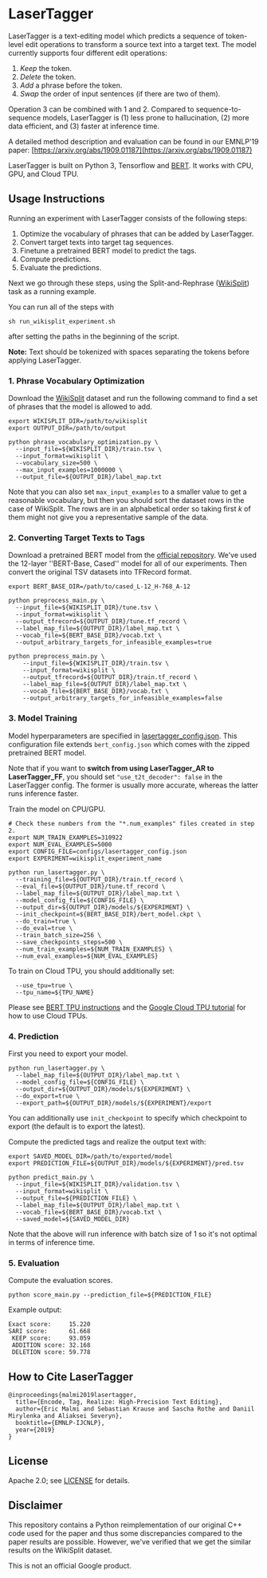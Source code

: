 # LaserTagger

LaserTagger is a text-editing model which predicts a sequence of token-level
edit operations to transform a source text into a target text. The model
currently supports four different edit operations:

1. *Keep* the token.
2. *Delete* the token.
3. *Add* a phrase before the token.
4. *Swap* the order of input sentences (if there are two of them).

Operation 3 can be combined with 1 and 2. Compared to sequence-to-sequence
models, LaserTagger is (1) less prone to hallucination, (2) more data efficient,
and (3) faster at inference time.

A detailed method description and evaluation can be found in our EMNLP'19 paper:
[https://arxiv.org/abs/1909.01187](https://arxiv.org/abs/1909.01187)

LaserTagger is built on Python 3, Tensorflow and
[BERT](https://github.com/google-research/bert). It works with CPU, GPU, and
Cloud TPU.

## Usage Instructions

Running an experiment with LaserTagger consists of the following steps:

1. Optimize the vocabulary of phrases that can be added by LaserTagger.
2. Convert target texts into target tag sequences.
3. Finetune a pretrained BERT model to predict the tags.
4. Compute predictions.
5. Evaluate the predictions.

Next we go through these steps, using the Split-and-Rephrase
([WikiSplit](https://github.com/google-research-datasets/wiki-split)) task as a
running example.

You can run all of the steps with

```
sh run_wikisplit_experiment.sh
```

after setting the paths in the beginning of the script.

**Note:** Text should be tokenized with spaces separating the tokens before applying LaserTagger.

### 1. Phrase Vocabulary Optimization

Download the [WikiSplit](https://github.com/google-research-datasets/wiki-split)
dataset and run the following command to find a set of phrases that the model is
allowed to add.

```
export WIKISPLIT_DIR=/path/to/wikisplit
export OUTPUT_DIR=/path/to/output

python phrase_vocabulary_optimization.py \
  --input_file=${WIKISPLIT_DIR}/train.tsv \
  --input_format=wikisplit \
  --vocabulary_size=500 \
  --max_input_examples=1000000 \
  --output_file=${OUTPUT_DIR}/label_map.txt
```

Note that you can also set `max_input_examples` to a smaller value to get a
reasonable vocabulary, but then you should sort the dataset rows in the case of
WikiSplit. The rows are in an alphabetical order so taking first *k* of them
might not give you a representative sample of the data.

### 2. Converting Target Texts to Tags

Download a pretrained BERT model from the
[official repository](https://github.com/google-research/bert#pre-trained-models).
We've used the 12-layer ''BERT-Base, Cased'' model for all of our experiments.
Then convert the original TSV datasets into TFRecord format.

```
export BERT_BASE_DIR=/path/to/cased_L-12_H-768_A-12

python preprocess_main.py \
  --input_file=${WIKISPLIT_DIR}/tune.tsv \
  --input_format=wikisplit \
  --output_tfrecord=${OUTPUT_DIR}/tune.tf_record \
  --label_map_file=${OUTPUT_DIR}/label_map.txt \
  --vocab_file=${BERT_BASE_DIR}/vocab.txt \
  --output_arbitrary_targets_for_infeasible_examples=true

python preprocess_main.py \
    --input_file=${WIKISPLIT_DIR}/train.tsv \
    --input_format=wikisplit \
    --output_tfrecord=${OUTPUT_DIR}/train.tf_record \
    --label_map_file=${OUTPUT_DIR}/label_map.txt \
    --vocab_file=${BERT_BASE_DIR}/vocab.txt \
    --output_arbitrary_targets_for_infeasible_examples=false
```

### 3. Model Training

Model hyperparameters are specified in [lasertagger_config.json](configs/lasertagger_config.json). This configuration file extends
`bert_config.json` which comes with the zipped pretrained BERT model.

Note that if you want to **switch
from using LaserTagger_AR to LaserTagger_FF**, you should set
`"use_t2t_decoder": false` in the LaserTagger config. The former is usually more
accurate, whereas the latter runs inference faster.

Train the model on CPU/GPU.

```
# Check these numbers from the "*.num_examples" files created in step 2.
export NUM_TRAIN_EXAMPLES=310922
export NUM_EVAL_EXAMPLES=5000
export CONFIG_FILE=configs/lasertagger_config.json
export EXPERIMENT=wikisplit_experiment_name

python run_lasertagger.py \
  --training_file=${OUTPUT_DIR}/train.tf_record \
  --eval_file=${OUTPUT_DIR}/tune.tf_record \
  --label_map_file=${OUTPUT_DIR}/label_map.txt \
  --model_config_file=${CONFIG_FILE} \
  --output_dir=${OUTPUT_DIR}/models/${EXPERIMENT} \
  --init_checkpoint=${BERT_BASE_DIR}/bert_model.ckpt \
  --do_train=true \
  --do_eval=true \
  --train_batch_size=256 \
  --save_checkpoints_steps=500 \
  --num_train_examples=${NUM_TRAIN_EXAMPLES} \
  --num_eval_examples=${NUM_EVAL_EXAMPLES}
```

To train on Cloud TPU, you should additionally set:

```
  --use_tpu=true \
  --tpu_name=${TPU_NAME}
```

Please see [BERT TPU instructions](https://github.com/google-research/bert#fine-tuning-with-cloud-tpus) and the
[Google Cloud TPU tutorial](https://cloud.google.com/tpu/docs/tutorials/mnist)
for how to use Cloud TPUs.

### 4. Prediction

First you need to export your model.

```
python run_lasertagger.py \
  --label_map_file=${OUTPUT_DIR}/label_map.txt \
  --model_config_file=${CONFIG_FILE} \
  --output_dir=${OUTPUT_DIR}/models/${EXPERIMENT} \
  --do_export=true \
  --export_path=${OUTPUT_DIR}/models/${EXPERIMENT}/export
```

You can additionally use `init_checkpoint` to specify which checkpoint to export
(the default is to export the latest).

Compute the predicted tags and realize the output text with:

```
export SAVED_MODEL_DIR=/path/to/exported/model
export PREDICTION_FILE=${OUTPUT_DIR}/models/${EXPERIMENT}/pred.tsv

python predict_main.py \
  --input_file=${WIKISPLIT_DIR}/validation.tsv \
  --input_format=wikisplit \
  --output_file=${PREDICTION_FILE} \
  --label_map_file=${OUTPUT_DIR}/label_map.txt \
  --vocab_file=${BERT_BASE_DIR}/vocab.txt \
  --saved_model=${SAVED_MODEL_DIR}
```

Note that the above will run inference with batch size of 1 so it's not optimal
in terms of inference time.

### 5. Evaluation

Compute the evaluation scores.

```
python score_main.py --prediction_file=${PREDICTION_FILE}
```

Example output:

```
Exact score:     15.220
SARI score:      61.668
 KEEP score:     93.059
 ADDITION score: 32.168
 DELETION score: 59.778
```

## How to Cite LaserTagger

```
@inproceedings{malmi2019lasertagger,
  title={Encode, Tag, Realize: High-Precision Text Editing},
  author={Eric Malmi and Sebastian Krause and Sascha Rothe and Daniil Mirylenka and Aliaksei Severyn},
  booktitle={EMNLP-IJCNLP},
  year={2019}
}
```

## License

Apache 2.0; see [LICENSE](LICENSE) for details.

## Disclaimer

This repository contains a Python reimplementation of our original
C++ code used for the paper and thus some discrepancies compared to the paper
results are possible. However, we've verified that we get the similar results on
the WikiSplit dataset.

This is not an official Google product.
